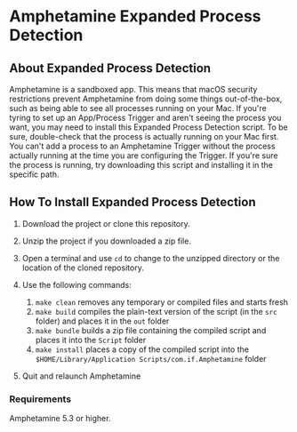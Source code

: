 # Amphetamine Expanded Process Detection


## About Expanded Process Detection
Amphetamine is a sandboxed app. This means that macOS security restrictions prevent Amphetamine from doing some things out-of-the-box, such as being able to see all processes running on your Mac. If you're tyring to set up an App/Process Trigger and aren't seeing the process you want, you may need to install this Expanded Process Detection script. To be sure, double-check that the process is actually running on your Mac first. You can't add a process to an Amphetamine Trigger without the process actually running at the time you are configuring the Trigger. If you're sure the process is running, try downloading this script and installing it in the specific path.

## How To Install Expanded Process Detection

1. Download the project or clone this repository.
2. Unzip the project if you downloaded a zip file.
3. Open a terminal and use `cd` to change to the unzipped directory or the location of the cloned repository.
4. Use the following commands:
   1. `make clean` removes any temporary or compiled files and starts fresh
   2. `make build` compiles the plain-text version of the script (in the `src` folder) and places it in the `out` folder
   3. `make bundle` builds a zip file containing the compiled script and places it into the `Script` folder
   4. `make install` places a copy of the compiled script into the `$HOME/Library/Application Scripts/com.if.Amphetamine` folder

5. Quit and relaunch Amphetamine

### Requirements

Amphetamine 5.3 or higher.
